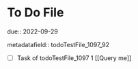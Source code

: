 # To Do File

due:: 2022-09-29

metadatafield:: todoTestFile_1097_92

- [ ] Task of todoTestFile_1097 1 [[Query me]]
